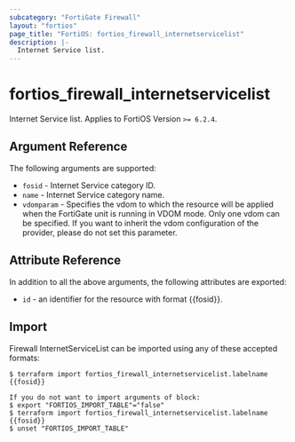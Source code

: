 ```yaml
---
subcategory: "FortiGate Firewall"
layout: "fortios"
page_title: "FortiOS: fortios_firewall_internetservicelist"
description: |-
  Internet Service list.
---
```


# fortios_firewall_internetservicelist
Internet Service list. Applies to FortiOS Version `>= 6.2.4`.

## Argument Reference

The following arguments are supported:

* `fosid` - Internet Service category ID.
* `name` - Internet Service category name.
* `vdomparam` - Specifies the vdom to which the resource will be applied when the FortiGate unit is running in VDOM mode. Only one vdom can be specified. If you want to inherit the vdom configuration of the provider, please do not set this parameter.


## Attribute Reference

In addition to all the above arguments, the following attributes are exported:
* `id` - an identifier for the resource with format {{fosid}}.

## Import

Firewall InternetServiceList can be imported using any of these accepted formats:
```
$ terraform import fortios_firewall_internetservicelist.labelname {{fosid}}

If you do not want to import arguments of block:
$ export "FORTIOS_IMPORT_TABLE"="false"
$ terraform import fortios_firewall_internetservicelist.labelname {{fosid}}
$ unset "FORTIOS_IMPORT_TABLE"
```
